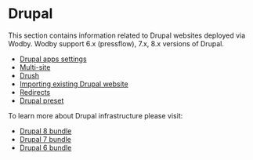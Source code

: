 # Drupal

This section contains information related to Drupal websites deployed via Wodby. Wodby support 6.x (pressflow), 7.x, 8.x versions of Drupal.

* [Drupal apps settings](settings.md)
* [Multi-site](multi-site.md)
* [Drush](drush.md)
* [Importing existing Drupal website](import.md)
* [Redirects](redirects.md)
* [Drupal preset](preset.md)

To learn more about Drupal infrastructure please visit:

* [Drupal 8 bundle](../../bundles/drupal8.md)
* [Drupal 7 bundle](../../bundles/drupal7.md)
* [Drupal 6 bundle](../../bundles/drupal6.md)
